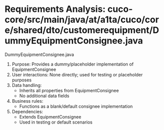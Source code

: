 # Requirements Analysis: cuco-core/src/main/java/at/a1ta/cuco/core/shared/dto/customerequipment/DummyEquipmentConsignee.java

DummyEquipmentConsignee.java
1. Purpose: Provides a dummy/placeholder implementation of EquipmentConsignee
2. User interactions: None directly; used for testing or placeholder purposes
3. Data handling:
   - Inherits all properties from EquipmentConsignee
   - No additional data fields
4. Business rules:
   - Functions as a blank/default consignee implementation
5. Dependencies:
   - Extends EquipmentConsignee
   - Used in testing or default scenarios